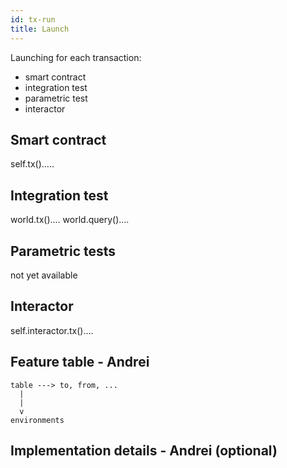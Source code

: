 ```yaml
---
id: tx-run
title: Launch
---
```


[comment]: # (mx-abstract)

Launching for each transaction:
- smart contract
- integration test
- parametric test
- interactor


[comment]: # (mx-context-auto)

## Smart contract

self.tx().....


[comment]: # (mx-context-auto)

## Integration test

world.tx()....
world.query()....


[comment]: # (mx-context-auto)

## Parametric tests

not yet available

## Interactor

self.interactor.tx()....

## Feature table - Andrei

```
table ---> to, from, ...
  |
  |
  v
environments
```

[comment]: # (mx-context-auto)

## Implementation details - Andrei (optional)
